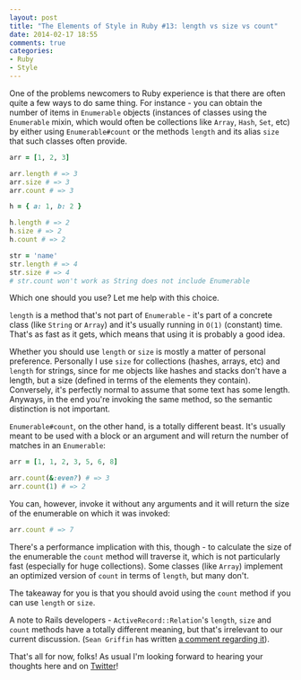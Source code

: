 ```yaml
---
layout: post
title: "The Elements of Style in Ruby #13: length vs size vs count"
date: 2014-02-17 18:55
comments: true
categories:
- Ruby
- Style
---
```


One of the problems newcomers to Ruby experience is that there are
often quite a few ways to do same thing. For instance - you can obtain
the number of items in `Enumerable` objects (instances of classes
using the `Enumerable` mixin, which would often be collections like
`Array`, `Hash`, `Set`, etc) by either using `Enumerable#count` or the
methods `length` and its alias `size` that such classes often
provide.

``` ruby
arr = [1, 2, 3]

arr.length # => 3
arr.size # => 3
arr.count # => 3

h = { a: 1, b: 2 }

h.length # => 2
h.size # => 2
h.count # => 2

str = 'name'
str.length # => 4
str.size # => 4
# str.count won't work as String does not include Enumerable
```

Which one should you use? Let me help with this choice.

`length` is a method that's not part of `Enumerable` - it's part of a
concrete class (like `String` or `Array`) and it's usually running in
`O(1)` (constant) time. That's as fast as it gets, which means that
using it is probably a good idea.

Whether you should use `length` or `size` is mostly a matter of
personal preference.  Personally I use `size` for collections (hashes,
arrays, etc) and `length` for strings, since for me objects like
hashes and stacks don't have a length, but a size (defined in terms of
the elements they contain). Conversely, it's perfectly normal to
assume that some text has some length. Anyways, in the end you're
invoking the same method, so the semantic distinction is not
important.

`Enumerable#count`, on the other hand, is a totally different
beast. It's usually meant to be used with a block or an argument and
will return the number of matches in an `Enumerable`:

``` ruby
arr = [1, 1, 2, 3, 5, 6, 8]

arr.count(&:even?) # => 3
arr.count(1) # => 2
```

You can, however, invoke it without any arguments and it will return the size of the enumerable on which it was invoked:

``` ruby
arr.count # => 7
```

There's a performance implication with this, though - to calculate the
size of the enumerable the `count` method will traverse it, which is
not particularly fast (especially for huge collections). Some classes
(like `Array`) implement an optimized version of `count` in terms of
`length`, but many don't.

The takeaway for you is that you should
avoid using the `count` method if you can use `length` or `size`.

A note to Rails developers - `ActiveRecord::Relation`'s `length`,
`size` and `count` methods have a totally different meaning, but that's
irrelevant to our current discussion. (`Sean Griffin` has written
[a comment regarding it](http://batsov.com/articles/2014/02/17/the-elements-of-style-in-ruby-number-13-length-vs-size-vs-count/#comment-1248998887)).

That's all for now, folks! As usual I'm looking forward to hearing your thoughts here and on
[Twitter](http://twitter.com/bbatsov)!
